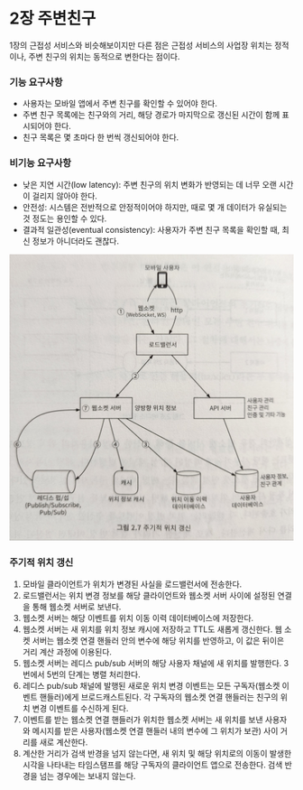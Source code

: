 # 2장 주변친구

1장의 근접성 서비스와 비슷해보이지만 다른 점은 근접성 서비스의 사업장 위치는 정적이나, 주변 친구의 위치는 동적으로 변한다는 점이다.

### 기능 요구사항

- 사용자는 모바일 앱에서 주변 친구를 확인할 수 있어야 한다.
- 주변 친구 목록에는 친구와의 거리, 해당 경로가 마지막으로 갱신된 시간이 함께 표시되어야 한다.
- 친구 목록은 몇 초마다 한 번씩 갱신되어야 한다.

### 비기능 요구사항

- 낮은 지연 시간(low latency): 주변 친구의 위치 변화가 반영되는 데 너무 오랜 시간이 걸리지 않아야 한다.
- 안전성: 시스템은 전반적으로 안정적이어야 하지만, 때로 몇 개 데이터가 유실되는 것 정도는 용인할 수 있다.
- 결과적 일관성(eventual consistency): 사용자가 주변 친구 목록을 확인할 때, 최신 정보가 아니더라도 괜찮다.

![img.png](img/img.png)
  
### 주기적 위치 갱신

1. 모바일 클라이언트가 위치가 변경된 사실을 로드밸런서에 전송한다.
2. 로드밸런서는 위치 변경 정보를 해당 클라이언트와 웹소켓 서버 사이에 설정된 연결을 통해 웹소켓 서버로 보낸다.
3. 웹소켓 서버는 해당 이벤트를 위치 이동 이력 데이터베이스에 저장한다.
4. 웹소켓 서버는 새 위치를 위치 정보 캐시에 저장하고 TTL도 새롭게 갱신한다. 웹 소켓 서버는 웹소켓 연결 핸들러 안의 변수에 해당 위치를 반영하고, 이 값은 뒤이은 거리 계산 과정에 이용된다.
5. 웹소켓 서버는 레디스 pub/sub 서버의 해당 사용자 채널에 새 위치를 발행한다. 3번에서 5번의 단계는 병렬 처리한다.
6. 레디스 pub/sub 채널에 발행된 새로운 위치 변경 이벤트는 모든 구독자(웹소켓 이벤트 핸들러)에게 브로드캐스트된다. 각 구독자의 웹소켓 연결 핸들러는 친구의 위치 변경 이벤트를 수신하게 된다.
7. 이벤트를 받는 웹소켓 연결 핸들러가 위치한 웹소켓 서버는 새 위치를 보낸 사용자와 메시지를 받은 사용자(웹소켓 연결 핸들러 내의 변수에 그 위치가 보관) 사이 거리를 새로 계산한다.
8. 계산한 거리가 검색 반경을 넘지 않는다면, 새 위치 및 해당 위치로의 이동이 발생한 시각을 나타내는 타임스탬프를 해당 구독자의 클라이언트 앱으로 전송한다. 검색 반경을 넘는 경우에는 보내지 않는다.